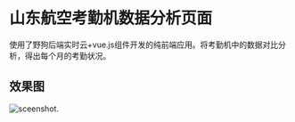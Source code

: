 # 山东航空考勤机数据分析页面
使用了野狗后端实时云+vue.js组件开发的纯前端应用。将考勤机中的数据对比分析，得出每个月的考勤状况。

## 效果图
![sceenshot](/img/123.png).